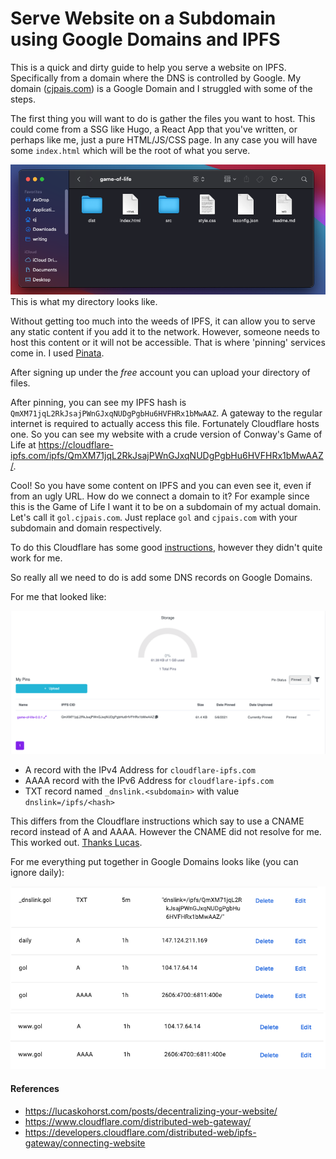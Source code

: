 # Serve Website on a Subdomain using Google Domains and IPFS

This is a quick and dirty guide to help you serve a website on IPFS.
Specifically from a domain where the DNS is controlled by Google.
My domain ([cjpais.com](cjpais.com)) is a Google Domain and I struggled
with some of the steps.

The first thing you will want to do is gather the files you want to host.
This could come from a SSG like Hugo, a React App that you've written,
or perhaps like me, just a pure HTML/JS/CSS page. In any case you 
will have some `index.html` which will be the root of what you serve.

![Directory I will serve on IPFS](gol-ss.png)
This is what my directory looks like.

Without getting too much into the weeds of IPFS, it can allow you to
serve any static content if you add it to the network. However, someone
needs to host this content or it will not be accessible. That is where
'pinning' services come in. I used [Pinata](pinata.cloud).

After signing up under the *free* account you can upload your directory
of files.

After pinning, you can see my IPFS hash is
`QmXM71jqL2RkJsajPWnGJxqNUDgPgbHu6HVFHRx1bMwAAZ`. 
A gateway to the regular internet is required to actually access this
file. Fortunately Cloudflare hosts one. So you can see my website
with a crude version of Conway's Game of Life at
https://cloudflare-ipfs.com/ipfs/QmXM71jqL2RkJsajPWnGJxqNUDgPgbHu6HVFHRx1bMwAAZ/.

Cool! So you have some content on IPFS and you can even see it, even if from
an ugly URL. How do we connect a domain to it? For example since this is the
Game of Life I want it to be on a subdomain of my actual domain. Let's call
it `gol.cjpais.com`. Just replace `gol` and `cjpais.com` with your subdomain
and domain respectively.

To do this Cloudflare has some good [instructions](https://developers.cloudflare.com/distributed-web/ipfs-gateway/connecting-website), however they didn't quite
work for me.

So really all we need to do is add some DNS records on Google Domains.

For me that looked like:

![Pinata Hash](pinata.png)

* A record with the IPv4 Address for `cloudflare-ipfs.com`
* AAAA record with the IPv6 Address for `cloudflare-ipfs.com`
* TXT record named `_dnslink.<subdomain>` with value `dnslink=/ipfs/<hash>`

This differs from the Cloudflare instructions which say to use a CNAME record
instead of A and AAAA. However the CNAME did not resolve for me. This worked
out. [Thanks Lucas](https://lucaskohorst.com/posts/decentralizing-your-website/).

For me everything put together in Google Domains looks like (you can ignore daily):

![First part of Google Domains](gd-1.png)
![Second part of Google Domains](gd-2.png)

#### References

* https://lucaskohorst.com/posts/decentralizing-your-website/
* https://www.cloudflare.com/distributed-web-gateway/
* https://developers.cloudflare.com/distributed-web/ipfs-gateway/connecting-website